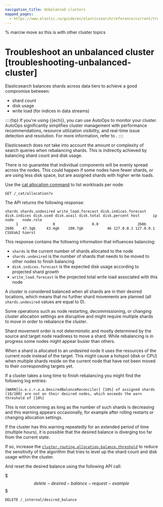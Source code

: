```yaml
---
navigation_title: Unbalanced clusters
mapped_pages:
  - https://www.elastic.co/guide/en/elasticsearch/reference/current/troubleshooting-unbalanced-cluster.html
---
```


% marciw move so this is with other cluster topics

# Troubleshoot an unbalanced cluster [troubleshooting-unbalanced-cluster]

Elasticsearch balances shards across data tiers to achieve a good compromise between:

* shard count
* disk usage
* write load (for indices in data streams)

::::{tip}
If you're using {{ech}}, you can use AutoOps to monitor your cluster. AutoOps significantly simplifies cluster management with performance recommendations, resource utilization visibility, and real-time issue detection and resolution. For more information, refer to [](/deploy-manage/monitor/autoops.md).
::::


Elasticsearch does not take into account the amount or complexity of search queries when rebalancing shards. This is indirectly achieved by balancing shard count and disk usage.

There is no guarantee that individual components will be evenly spread across the nodes. This could happen if some nodes have fewer shards, or are using less disk space, but are assigned shards with higher write loads.

Use the [cat allocation command](https://www.elastic.co/docs/api/doc/elasticsearch/operation/operation-cat-allocation) to list workloads per node:

```console
GET /_cat/allocation?v
```

The API returns the following response:

```text
shards shards.undesired write_load.forecast disk.indices.forecast disk.indices disk.used disk.avail disk.total disk.percent host      ip        node    node.role
     1                0                 0.0                  260b         260b    47.3gb     43.4gb    100.7gb           46 127.0.0.1 127.0.0.1 CSUXak2 himrst
```

This response contains the following information that influences balancing:

* `shards` is the current number of shards allocated to the node
* `shards.undesired` is the number of shards that needs to be moved to other nodes to finish balancing
* `disk.indices.forecast` is the expected disk usage according to projected shard growth
* `write_load.forecast` is the projected total write load associated with this node

A cluster is considered balanced when all shards are in their desired locations, which means that no further shard movements are planned (all `shards.undesired` values are equal to 0).

Some operations such as node restarting, decommissioning, or changing cluster allocation settings are disruptive and might require multiple shards to move in order to rebalance the cluster.

Shard movement order is not deterministic and mostly determined by the source and target node readiness to move a shard. While rebalancing is in progress some nodes might appear busier than others.

When a shard is allocated to an undesired node it uses the resources of the current node instead of the target. This might cause a hotspot (disk or CPU) when multiple shards reside on the current node that have not been moved to their corresponding targets yet.

If a cluster takes a long time to finish rebalancing you might find the following log entries:

```text
[WARN][o.e.c.r.a.a.DesiredBalanceReconciler] [10%] of assigned shards (10/100) are not on their desired nodes, which exceeds the warn threshold of [10%]
```

This is not concerning as long as the number of such shards is decreasing and this warning appears occasionally, for example after rolling restarts or changing allocation settings.

If the cluster has this warning repeatedly for an extended period of time (multiple hours), it is possible that the desired balance is diverging too far from the current state.

If so, increase the [`cluster.routing.allocation.balance.threshold`](elasticsearch://reference/elasticsearch/configuration-reference/cluster-level-shard-allocation-routing-settings.md#shards-rebalancing-heuristics) to reduce the sensitivity of the algorithm that tries to level up the shard count and disk usage within the cluster.

And reset the desired balance using the following API call:

$$$delete-desired-balance-request-example$$$

```console
DELETE /_internal/desired_balance
```

